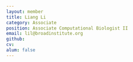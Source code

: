```yaml
---
layout: member
title: Liang Li
category: Associate
position: Associate Computational Biologist II
email: lil@broadinstitute.org
github: 
cv:
alum: false
---
```



